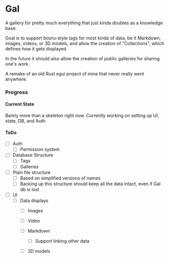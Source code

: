 # Gal

A gallery for pretty much everything that just kinda doubles as a knowledge base.

Goal is to support booru-style tags for most kinda of data, be it Markdown, 
images, videos, or 3D models, and allow the creation of "Collections", which
defines how it gets displayed.

In the future it should also allow the creation of public galleries for sharing
one's work.

A remake of an old Rust egui project of mine that never really went anywhere.

### Progress

#### Current State

Barely more than a skeleton right now. 
Currently working on setting up UI, state, DB, and Auth

#### ToDo

- [ ] Auth
  - [ ] Permission system
- [ ] Database Structure
  - [ ] Tags
  - [ ] Galleries
- [ ] Plain file structure
  - [ ] Based on simplified versions of names
  - [ ] Backing up this structure should keep all the data intact, even if Gal db is lost
- [ ] UI
  - [ ] Data displays
    - [ ] Images
    - [ ] Video
    - [ ] Markdown
      - [ ] Support linking other data
    - [ ] 3D models

